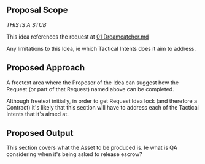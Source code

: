 ## Proposal Scope

_THIS IS A STUB_

This idea references the request at [01 Dreamcatcher.md](https://github.com/dreamcatcher-tech/dreamcatcher-tech.github.io/blob/master/website/nfas/Requests/R01%20Dreamcatcher.md)

Any limitations to this Idea, ie which Tactical Intents does it aim to address.

## Proposed Approach

A freetext area where the Proposer of the Idea can suggest how the Request (or part of that Request) named above can be completed.

Although freetext initially, in order to get Request:Idea lock (and therefore a Contract) it's likely that this section will have to address each of the Tactical Intents that it's aimed at.

## Proposed Output

This section covers what the Asset to be produced is. Ie what is QA considering when it's being asked to release escrow?
